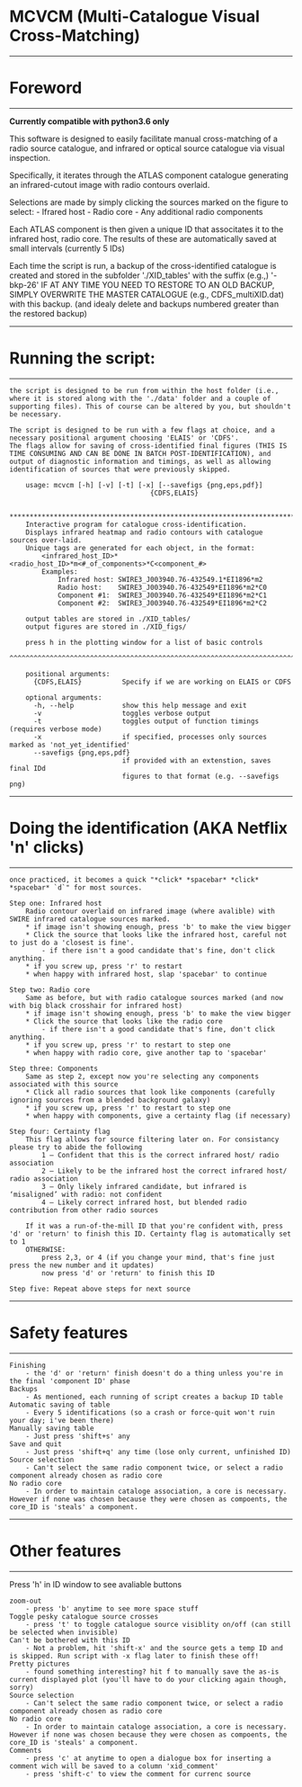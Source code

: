 # MCVCM (Multi-Catalogue Visual Cross-Matching)


***************
# Foreword 
***************
**Currently compatible with python3.6 only**

This software is designed to easily facilitate manual cross-matching of a radio source catalogue, and infrared or optical source catalogue via visual inspection.

Specifically, it iterates through the ATLAS component catalogue generating an infrared-cutout image with radio contours overlaid. 

Selections are made by simply clicking the sources marked on the figure to select:
	- Ifrared host
	- Radio core
	- Any additional radio components 

Each ATLAS component is then given a unique ID that associtates it to the infrared host, radio core. The results of these are automatically saved at small intervals (currently 5 IDs)

Each time the script is run, a backup of the cross-identified catalogue is created and stored in the subfolder './XID_tables' with the suffix (e.g.,) '-bkp-26'
IF AT ANY TIME YOU NEED TO RESTORE TO AN OLD BACKUP, SIMPLY OVERWRITE THE MASTER CATALOGUE (e.g., CDFS_multiXID.dat) with this backup. (and idealy delete and backups numbered greater than the restored backup)

***************
# Running the script:
***************
	the script is designed to be run from within the host folder (i.e., where it is stored along with the './data' folder and a couple of supporting files). This of course can be altered by you, but shouldn't be necessary.

	The script is designed to be run with a few flags at choice, and a necessary positional argument choosing 'ELAIS' or 'CDFS'.
	The flags allow for saving of cross-identified final figures (THIS IS TIME CONSUMING AND CAN BE DONE IN BATCH POST-IDENTIFICATION), and output of diagnostic information and timings, as well as allowing identification of sources that were previously skipped.

		usage: mcvcm [-h] [-v] [-t] [-x] [--savefigs {png,eps,pdf}]
		                               {CDFS,ELAIS}

		********************************************************************************
		Interactive program for catalogue cross-identification.
		Displays infrared heatmap and radio contours with catalogue sources over-laid. 
		Unique tags are generated for each object, in the format:
			<infrared_host_ID>*<radio_host_ID>*m<#_of_components>*C<component_#>
			Examples: 
				Infrared host: SWIRE3_J003940.76-432549.1*EI1896*m2
				Radio host:    SWIRE3_J003940.76-432549*EI1896*m2*C0
				Component #1:  SWIRE3_J003940.76-432549*EI1896*m2*C1
				Component #2:  SWIRE3_J003940.76-432549*EI1896*m2*C2

		output tables are stored in ./XID_tables/
		output figures are stored in ./XID_figs/

		press h in the plotting window for a list of basic controls
		^^^^^^^^^^^^^^^^^^^^^^^^^^^^^^^^^^^^^^^^^^^^^^^^^^^^^^^^^^^^^^^^^^^^^^^^^^^^^^^^

		positional arguments:
		  {CDFS,ELAIS}          Specify if we are working on ELAIS or CDFS

		optional arguments:
		  -h, --help            show this help message and exit
		  -v                    toggles verbose output
		  -t                    toggles output of function timings (requires verbose mode)
		  -x                    if specified, processes only sources marked as 'not_yet_identified'
		  --savefigs {png,eps,pdf}
		                        if provided with an extenstion, saves final IDd
		                        figures to that format (e.g. --savefigs png)

***************
# Doing the identification (AKA Netflix 'n' clicks)
***************
	once practiced, it becomes a quick "*click* *spacebar* *click* *spacebar* `d`" for most sources. 

	Step one: Infrared host
		Radio contour overlaid on infrared image (where avalible) with SWIRE infrared catalogue sources marked. 
		* if image isn't showing enough, press 'b' to make the view bigger
		* Click the source that looks like the infrared host, careful not to just do a 'closest is fine'. 
			- if there isn't a good candidate that's fine, don't click anything. 
		* if you screw up, press 'r' to restart
		* when happy with infrared host, slap 'spacebar' to continue

	Step two: Radio core
		Same as before, but with radio catalogue sources marked (and now with big black crosshair for infrared host)
		* if image isn't showing enough, press 'b' to make the view bigger
		* Click the source that looks like the radio core
			- if there isn't a good candidate that's fine, don't click anything. 
		* if you screw up, press 'r' to restart to step one
		* when happy with radio core, give another tap to 'spacebar'

	Step three: Components
		Same as step 2, except now you're selecting any components associated with this source
		* Click all radio sources that look like components (carefully ignoring sources from a blended background galaxy)	
		* if you screw up, press 'r' to restart to step one
		* when happy with components, give a certainty flag (if necessary)

	Step four: Certainty flag
		This flag allows for source filtering later on. For consistancy please try to abide the following
			1 — Confident that this is the correct infrared host/ radio association
			2 — Likely to be the infrared host the correct infrared host/ radio association
			3 — Only likely infrared candidate, but infrared is ‘misaligned’ with radio: not confident
			4 — Likely correct infrared host, but blended radio contribution from other radio sources

		If it was a run-of-the-mill ID that you're confident with, press 'd' or 'return' to finish this ID. Certainty flag is automatically set to 1
		OTHERWISE:
			press 2,3, or 4 (if you change your mind, that's fine just press the new number and it updates)	
			now press 'd' or 'return' to finish this ID

	Step five: Repeat above steps for next source		

***************
# Safety features
***************
	
	Finishing
		- the 'd' or 'return' finish doesn't do a thing unless you're in the final 'component ID' phase
	Backups 
		- As mentioned, each running of script creates a backup ID table
	Automatic saving of table 
		- Every 5 identifications (so a crash or force-quit won't ruin your day; i've been there)
	Manually saving table 
		- Just press 'shift+s' any 
	Save and quit 
		- Just press 'shift+q' any time (lose only current, unfinished ID)
	Source selection 
		- Can't select the same radio component twice, or select a radio component already chosen as radio core
	No radio core 
		- In order to maintain cataloge association, a core is necessary. However if none was chosen because they were chosen as compoents, the core_ID is 'steals' a component.

***************
# Other features
***************		
Press 'h' in ID window to see avaliable buttons

	zoom-out
		- press 'b' anytime to see more space stuff
	Toggle pesky catalogue source crosses
		- press 't' to toggle catalogue source visiblity on/off (can still be selected when invisible)
	Can't be bothered with this ID
		- Not a problem, hit 'shift-x' and the source gets a temp ID and is skipped. Run script with -x flag later to finish these off!
	Pretty pictures
		- found something interesting? hit f to manually save the as-is current displayed plot (you'll have to do your clicking again though, sorry)
	Source selection 
		- Can't select the same radio component twice, or select a radio component already chosen as radio core
	No radio core 
		- In order to maintain cataloge association, a core is necessary. However if none was chosen because they were chosen as compoents, the core_ID is 'steals' a component.
	Comments
		- press 'c' at anytime to open a dialogue box for inserting a comment wich will be saved to a column 'xid_comment'
		- press 'shift-c' to view the comment for currenc source
